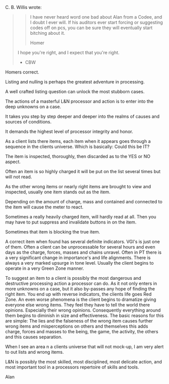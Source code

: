 
C. B. Willis wrote:

> >I have never heard word one bad about Alan from a Codee, and I
> doubt I
> > ever will.  If his auditors ever start forcing or suggesting codes
> off on
> > pcs, you can be sure they will eventually start bitching about it.
> >
> >Homer
>
> I hope you're right, and I expect that you're right.
>
> - CBW

Homers correct.

Listing and nulling is perhaps the greatest adventure in processing.

A well crafted listing question can unlock the most stubborn cases.

The actions of a masterful L&N processor and action is to enter into the
deep unknowns on a case.

It takes you step by step deeper and deeper into the realms of causes
and sources of conditions.

It demands the highest level of processor integrity and honor.

As a client lists there items, each item when it appears goes through a
sequence in the clients universe. Which is basically: Could this be IT?

The item is inspected, thoroughly, then discarded as to the YES or NO
aspect.

Often an item is so highly charged it will be put on the list several
times but will not read.

As the other wrong items or nearly right items are brought to view and
inspected, usually one item stands out as the item.

Depending on the amount of charge, mass and contained and connected to
the item will cause the meter to react.

Sometimes a really heavily charged item, will hardly read at all. Then
you may have to put suppress and invalidate buttons in on the item.

Sometimes that item is blocking the true item.

A correct item when found has several definite indicators. VGI's is just
one of them. Often a client can be unprocessable for several hours and
even days as the charge, forces, masses and chains unravel. Often in PT
there is a very significant change in importance's and life alignments.
There is always a very marked upsurge in tone level. Usually the client
begins to operate in a very Green Zone manner.

To suggest an item to a client is possibly the most dangerous and
destructive processing action a processor can do. As it not only enters
in more unknowns on a case, but it also by-passes any hope of finding
the right item. You end up with reverse indicators, the clients life
goes Red Zone. An even worse phenomena is the client begins to dramatize
giving everyone else wrong items. They feel they have to tell the world
there opinions. Especially their wrong opinions. Consequently everything
around them begins to diminish in size and effectiveness. The basic
reasons for this are simple: The lies and the falseness of the wrong
item causes further wrong items and misperceptions on others and
themselves this adds charge, forces and masses to the being, the game,
the activity, the others and this causes separation.

When I see an area n a clients universe that will not mock-up, I am very
alert to out lists and wrong items.

L&N is possibly the most skilled, most disciplined, most delicate
action, and most important tool in a processors repertoire of skills and
tools.

Alan
